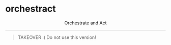 # orchestract

<p align="center">Orchestrate and Act</p>

---

> TAKEOVER :) Do not use this version!